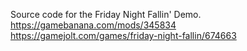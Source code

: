 Source code for the Friday Night Fallin' Demo.
https://gamebanana.com/mods/345834
https://gamejolt.com/games/friday-night-fallin/674663
